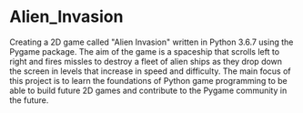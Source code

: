 # Alien_Invasion
Creating a 2D game called "Alien Invasion"  written in Python 3.6.7 using the Pygame package. The aim of the game is a spaceship that scrolls left to right and fires missles to destroy a fleet of alien ships as they drop down the screen in levels that increase in speed and difficulty. The main focus of this project is to learn the foundations of Python game programming to be able to build future 2D games and contribute to the Pygame community in the future. 
